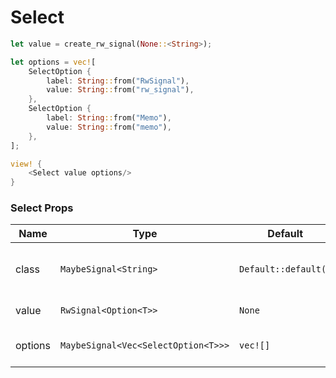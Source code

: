 # Select

```rust demo
let value = create_rw_signal(None::<String>);

let options = vec![
    SelectOption {
        label: String::from("RwSignal"),
        value: String::from("rw_signal"),
    },
    SelectOption {
        label: String::from("Memo"),
        value: String::from("memo"),
    },
];

view! {
    <Select value options/>
}
```

### Select Props

| Name    | Type                                | Default              | Description                               |
| ------- | ----------------------------------- | -------------------- | ----------------------------------------- |
| class   | `MaybeSignal<String>`               | `Default::default()` | Addtional classes for the select element. |
| value   | `RwSignal<Option<T>>`               | `None`               | Checked value.                            |
| options | `MaybeSignal<Vec<SelectOption<T>>>` | `vec![]`             | Options that can be selected.             |
